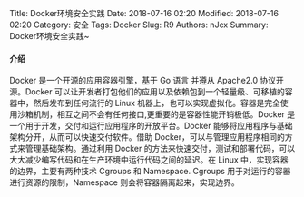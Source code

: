 Title: Docker环境安全实践
Date: 2018-07-16 02:20
Modified: 2018-07-16 02:20
Category: 安全
Tags: Docker
Slug: R9 
Authors: nJcx
Summary: Docker环境安全实践~


#### 介绍

Docker 是一个开源的应用容器引擎，基于 Go 语言 并遵从 Apache2.0 协议开源。Docker 可以让开发者打包他们的应用以及依赖包到一个轻量级、可移植的容器中，然后发布到任何流行的 Linux 机器上，也可以实现虚拟化。容器是完全使用沙箱机制，相互之间不会有任何接口,更重要的是容器性能开销极低。Docker 是一个用于开发，交付和运行应用程序的开放平台。Docker 能够将应用程序与基础架构分开，从而可以快速交付软件。借助 Docker，可以与管理应用程序相同的方式来管理基础架构。通过利用 Docker 的方法来快速交付，测试和部署代码，可以大大减少编写代码和在生产环境中运行代码之间的延迟。在 Linux 中，实现容器的边界，主要有两种技术 Cgroups 和 Namespace. Cgroups 用于对运行的容器进行资源的限制，Namespace 则会将容器隔离起来，实现边界。

